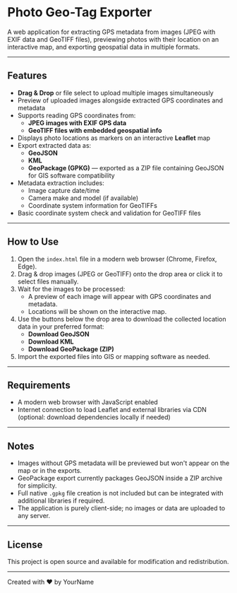# Photo Geo-Tag Exporter

A web application for extracting GPS metadata from images (JPEG with EXIF data and GeoTIFF files), previewing photos with their location on an interactive map, and exporting geospatial data in multiple formats.

---

## Features

- **Drag & Drop** or file select to upload multiple images simultaneously
- Preview of uploaded images alongside extracted GPS coordinates and metadata
- Supports reading GPS coordinates from:
  - **JPEG images with EXIF GPS data**
  - **GeoTIFF files with embedded geospatial info**
- Displays photo locations as markers on an interactive **Leaflet** map
- Export extracted data as:
  - **GeoJSON**
  - **KML**
  - **GeoPackage (GPKG)** — exported as a ZIP file containing GeoJSON for GIS software compatibility
- Metadata extraction includes:
  - Image capture date/time
  - Camera make and model (if available)
  - Coordinate system information for GeoTIFFs
- Basic coordinate system check and validation for GeoTIFF files

---

## How to Use

1. Open the `index.html` file in a modern web browser (Chrome, Firefox, Edge).
2. Drag & drop images (JPEG or GeoTIFF) onto the drop area or click it to select files manually.
3. Wait for the images to be processed:
   - A preview of each image will appear with GPS coordinates and metadata.
   - Locations will be shown on the interactive map.
4. Use the buttons below the drop area to download the collected location data in your preferred format:
   - **Download GeoJSON**
   - **Download KML**
   - **Download GeoPackage (ZIP)**
5. Import the exported files into GIS or mapping software as needed.

---

## Requirements

- A modern web browser with JavaScript enabled
- Internet connection to load Leaflet and external libraries via CDN (optional: download dependencies locally if needed)

---

## Notes

- Images without GPS metadata will be previewed but won't appear on the map or in the exports.
- GeoPackage export currently packages GeoJSON inside a ZIP archive for simplicity.
- Full native `.gpkg` file creation is not included but can be integrated with additional libraries if required.
- The application is purely client-side; no images or data are uploaded to any server.

---

## License

This project is open source and available for modification and redistribution.

---

Created with ❤️ by YourName